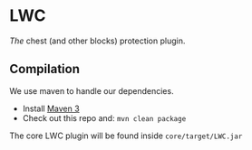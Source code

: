 LWC
======

*The* chest (and other blocks) protection plugin.

Compilation
-----------

We use maven to handle our dependencies.

* Install [Maven 3](http://maven.apache.org/download.html)
* Check out this repo and: `mvn clean package`

The core LWC plugin will be found inside `core/target/LWC.jar`